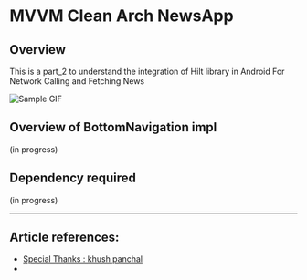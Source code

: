 # MVVM Clean Arch NewsApp

## Overview
This is a  part_2 to understand the integration of Hilt library in Android For Network Calling and Fetching News

![Sample GIF](https://gifdb.com/images/high/emmitt-smith-two-peace-sign-zibr6uikcf1hvmaz.gif)

## Overview of BottomNavigation impl 
 (in progress)


## Dependency required
(in progress)
   


---
##  Article references:
- [Special Thanks : khush panchal](https://github.com/khushpanchal/NewsApp/tree/master)
- 
